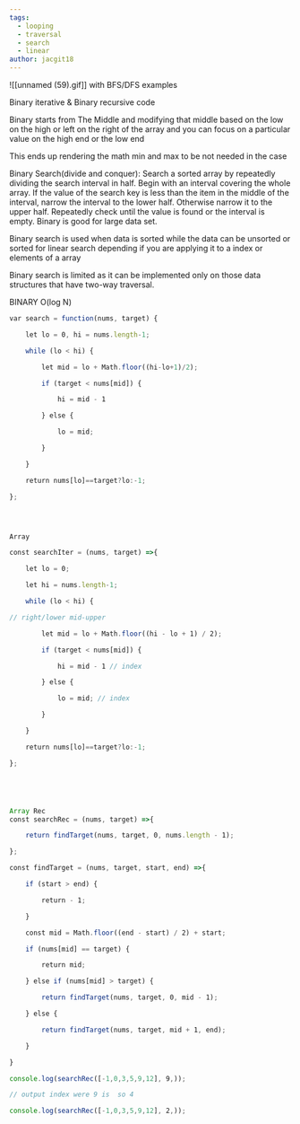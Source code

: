 ```yaml
---
tags:
  - looping
  - traversal
  - search
  - linear
author: jacgit18
---
```

![[unnamed (59).gif]]
with BFS/DFS examples


Binary iterative & Binary recursive code 

Binary starts from The Middle and modifying that middle based on the low on the high or left on the right of the array and you can focus on a particular value on the high end or the low end  

This ends up rendering the math min and max to be not needed in the case 

Binary Search(divide and conquer): Search a sorted array by repeatedly dividing the search interval in half. Begin with an interval covering the whole array. If the value of the search key is less than the item in the middle of the interval, narrow the interval to the lower half. Otherwise narrow it to the upper half. Repeatedly check until the value is found or the interval is empty. Binary is good for large data set. 

Binary search is used when data is sorted while the data can be unsorted or sorted for linear search depending if you are applying it to a index or elements of a array  

Binary search is limited as it can be implemented only on those data structures that have two-way traversal. 

BINARY O(log N) 
```javascript
var search = function(nums, target) { 

    let lo = 0, hi = nums.length-1; 

    while (lo < hi) { 

        let mid = lo + Math.floor((hi-lo+1)/2); 

        if (target < nums[mid]) { 

            hi = mid - 1 

        } else { 

            lo = mid;  

        } 

    } 

    return nums[lo]==target?lo:-1; 

}; 




Array 

const searchIter = (nums, target) =>{ 

    let lo = 0; 

    let hi = nums.length-1; 

    while (lo < hi) { 

// right/lower mid-upper  

        let mid = lo + Math.floor((hi - lo + 1) / 2);  

        if (target < nums[mid]) { 

            hi = mid - 1 // index 

        } else { 

            lo = mid; // index 

        } 

    } 

    return nums[lo]==target?lo:-1; 

}; 





Array Rec
const searchRec = (nums, target) =>{ 

    return findTarget(nums, target, 0, nums.length - 1); 

}; 

const findTarget = (nums, target, start, end) =>{ 

    if (start > end) { 

        return - 1; 

    } 

    const mid = Math.floor((end - start) / 2) + start; 

    if (nums[mid] == target) { 

        return mid; 

    } else if (nums[mid] > target) { 

        return findTarget(nums, target, 0, mid - 1); 

    } else { 

        return findTarget(nums, target, mid + 1, end); 

    } 

} 

console.log(searchRec([-1,0,3,5,9,12], 9,));  

// output index were 9 is  so 4 

console.log(searchRec([-1,0,3,5,9,12], 2,));


```